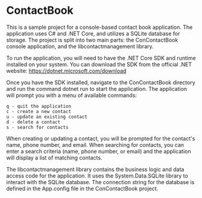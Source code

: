 # СоntаctBооk
This is a sample project for a console-based contact book application. The application uses C# and .NET Core, and utilizes a SQLite database for storage. The project is split into two main parts: the ConContactBook console application, and the libcontactmanagement library.

To run the application, you will need to have the .NET Core SDK and runtime installed on your system. You can download the SDK from the official .NET website: https://dotnet.microsoft.com/download

Once you have the SDK installed, navigate to the ConContactBook directory and run the command dotnet run to start the application. The application will prompt you with a menu of available commands:

    q - quit the application
    c - create a new contact
    u - update an existing contact
    d - delete a contact
    s - search for contacts

When creating or updating a contact, you will be prompted for the contact's name, phone number, and email. When searching for contacts, you can enter a search criteria (name, phone number, or email) and the application will display a list of matching contacts.

The libcontactmanagement library contains the business logic and data access code for the application. It uses the System.Data.SQLite library to interact with the SQLite database. The connection string for the database is defined in the App.config file in the ConContactBook project.
